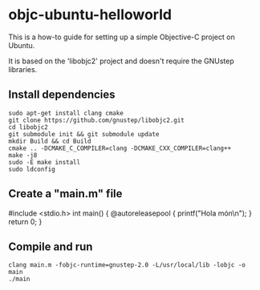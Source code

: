# objc-ubuntu-helloworld

This is a how-to guide for setting up a simple Objective-C project on Ubuntu.

It is based on the 'libobjc2' project and doesn't require the GNUstep libraries.

## Install dependencies

    sudo apt-get install clang cmake
    git clone https://github.com/gnustep/libobjc2.git
    cd libobjc2
    git submodule init && git submodule update
    mkdir Build && cd Build
    cmake .. -DCMAKE_C_COMPILER=clang -DCMAKE_CXX_COMPILER=clang++
    make -j8
    sudo -E make install
    sudo ldconfig

## Create a "main.m" file

#include <stdio.h>
int main() {
    @autoreleasepool {
         printf("Hola món\n");
    }
    return 0;
}

## Compile and run

    clang main.m -fobjc-runtime=gnustep-2.0 -L/usr/local/lib -lobjc -o main
    ./main